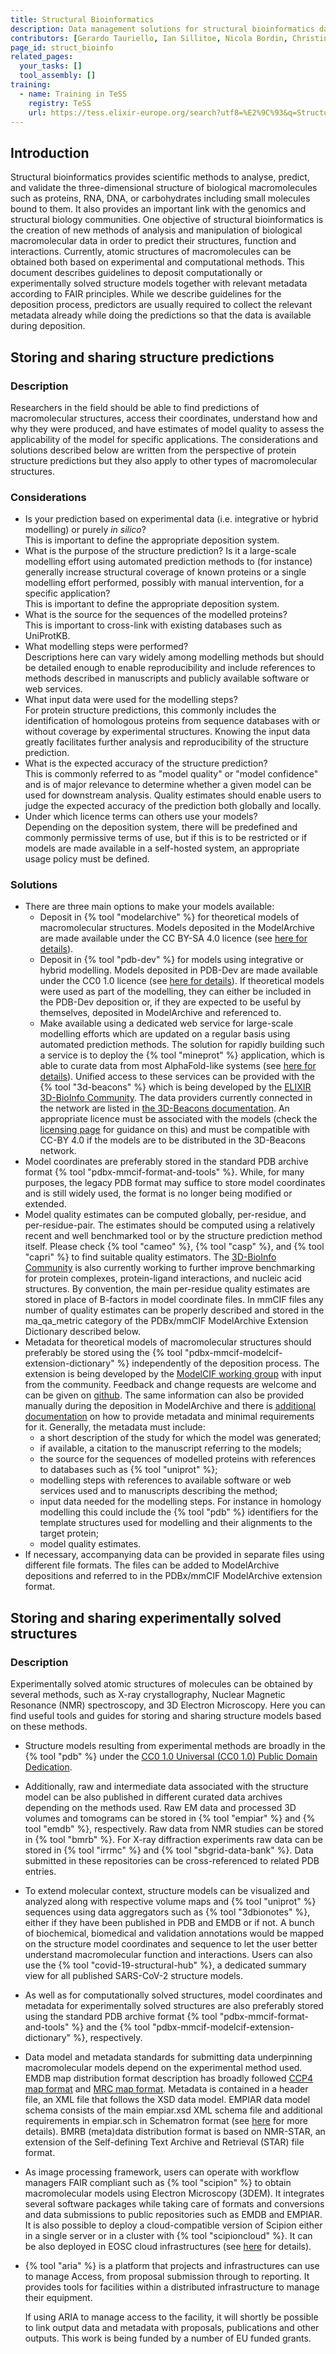 ```yaml
---
title: Structural Bioinformatics
description: Data management solutions for structural bioinformatics data.
contributors: [Gerardo Tauriello, Ian Sillitoe, Nicola Bordin, Christine Orengo, Mihaly Varadi, Sameer Velankar, Jiří Černý, Carolina Simón Guerrero]
page_id: struct_bioinfo
related_pages: 
  your_tasks: []
  tool_assembly: []
training:
  - name: Training in TeSS
    registry: TeSS
    url: https://tess.elixir-europe.org/search?utf8=%E2%9C%93&q=Structural+Bioinformatics#workflows
---
```


## Introduction

Structural bioinformatics provides scientific methods to analyse, predict, and validate the three-dimensional structure of biological macromolecules such as proteins, RNA, DNA, or carbohydrates including small molecules bound to them. It also provides an important link with the genomics and structural biology communities. One objective of structural bioinformatics is the creation of new methods of analysis and manipulation of biological macromolecular data in order to predict their structures, function and interactions. Currently, atomic structures of macromolecules can be obtained both based on experimental and computational methods. This document describes guidelines to deposit computationally or experimentally solved structure models together with relevant metadata according to FAIR principles. While we describe guidelines for the deposition process, predictors are usually required to collect the relevant metadata already while doing the predictions so that the data is available during deposition.

## Storing and sharing structure predictions
 
### Description

Researchers in the field should be able to find predictions of macromolecular structures, access their coordinates, understand how and why they were produced, and have estimates of model quality to assess the applicability of the model for specific applications. The considerations and solutions described below are written from the perspective of protein structure predictions but they also apply to other types of macromolecular structures.

### Considerations

* Is your prediction based on experimental data (i.e. integrative or hybrid modelling) or purely *in silico*? <br> This is important to define the appropriate deposition system.
* What is the purpose of the structure prediction? Is it a large-scale modelling effort using automated prediction methods to (for instance) generally increase structural coverage of known proteins or a single modelling effort performed, possibly with manual intervention, for a specific application?<br> This is important to define the appropriate deposition system.
* What is the source for the sequences of the modelled proteins?<br> This is important to cross-link with existing databases such as UniProtKB.
* What modelling steps were performed?<br> Descriptions here can vary widely among modelling methods but should be detailed enough to enable reproducibility and include references to methods described in manuscripts and publicly available software or web services.
* What input data were used for the modelling steps?<br> For protein structure predictions, this commonly includes the identification of homologous proteins from sequence databases with or without coverage by experimental structures. Knowing the input data greatly facilitates further analysis and reproducibility of the structure prediction.
* What is the expected accuracy of the structure prediction?<br> This is commonly referred to as "model quality" or "model confidence" and is of major relevance to determine whether a given model can be used for downstream analysis. Quality estimates should enable users to judge the expected accuracy of the prediction both globally and locally.
* Under which licence terms can others use your models?<br> Depending on the deposition system, there will be predefined and commonly permissive terms of use, but if this is to be restricted or if models are made available in a self-hosted system, an appropriate usage policy must be defined.

### Solutions

* There are three main options to make your models available:
  * Deposit in {% tool "modelarchive" %} for theoretical models of macromolecular structures. Models deposited in the ModelArchive are made available under the CC BY-SA 4.0 licence (see [here for details](https://modelarchive.org/terms-of-use)).
  * Deposit in {% tool "pdb-dev" %} for models using integrative or hybrid modelling. Models deposited in PDB-Dev are made available under the CC0 1.0 licence (see [here for details](https://www.wwpdb.org/about/usage-policies)). If theoretical models were used as part of the modelling, they can either be included in the PDB-Dev deposition or, if they are expected to be useful by themselves, deposited in ModelArchive and referenced to.
  * Make available using a dedicated web service for large-scale modelling efforts which are updated on a regular basis using automated prediction methods. The solution for rapidly building such a service is to deploy the {% tool "mineprot" %} application, which is able to curate data from most AlphaFold-like systems (see [here for details](https://doi.org/10.1093/database/baad059)). Unified access to these services can be provided with the {% tool "3d-beacons" %} which is being developed by the [ELIXIR 3D-BioInfo Community](https://elixir-europe.org/communities/3d-bioinfo). The data providers currently connected in the network are listed in [the 3D-Beacons documentation](https://www.ebi.ac.uk/pdbe/pdbe-kb/3dbeacons/docs#partners). An appropriate licence must be associated with the models (check the [licensing page](licensing) for guidance on this) and must be compatible with CC-BY 4.0 if the models are to be distributed in the 3D-Beacons network.
* Model coordinates are preferably stored in the standard PDB archive format {% tool "pdbx-mmcif-format-and-tools" %}. While, for many purposes, the legacy PDB format may suffice to store model coordinates and is still widely used, the format is no longer being modified or extended.
* Model quality estimates can be computed globally, per-residue, and per-residue-pair. The estimates should be computed using a relatively recent and well benchmarked tool or by the structure prediction method itself. Please check {% tool "cameo" %}, {% tool "casp" %}, and {% tool "capri" %} to find suitable quality estimators. The [3D-BioInfo Community](https://elixir-europe.org/communities/3d-bioinfo) is also currently working to further improve benchmarking for protein complexes, protein-ligand interactions, and nucleic acid structures. By convention, the main per-residue quality estimates are stored in place of B-factors in model coordinate files. In mmCIF files any number of quality estimates can be properly described and stored in the ma_qa_metric category of the PDBx/mmCIF ModelArchive Extension Dictionary described below.
* Metadata for theoretical models of macromolecular structures should preferably be stored using the {% tool "pdbx-mmcif-modelcif-extension-dictionary" %} independently of the deposition process. The extension is being developed by the [ModelCIF working group](https://wwpdb.org/task/modelcif) with input from the community. Feedback and change requests are welcome and can be given on [github](https://github.com/ihmwg/ModelCIF). The same information can also be provided manually during the deposition in ModelArchive and there is [additional documentation](https://modelarchive.org/help) on how to provide metadata and minimal requirements for it. Generally, the metadata must include:
  * a short description of the study for which the model was generated;
  * if available, a citation to the manuscript referring to the models;
  * the source for the sequences of modelled proteins with references to databases such as {% tool "uniprot" %};
  * modelling steps with references to available software or web services used and to manuscripts describing the method;
  * input data needed for the modelling steps. For instance in homology modelling this could include the {% tool "pdb" %} identifiers for the template structures used for modelling and their alignments to the target protein;
  * model quality estimates.
* If necessary, accompanying data can be provided in separate files using different file formats. The files can be added to ModelArchive depositions and referred to in the PDBx/mmCIF ModelArchive extension format.

## Storing and sharing experimentally solved structures
 
### Description

Experimentally solved atomic structures of molecules can be obtained by several methods, such as X-ray crystallography,  Nuclear Magnetic Resonance (NMR) spectroscopy, and 3D Electron Microscopy. Here you can find useful tools and guides for storing and sharing structure models based on these methods.
* Structure models resulting from experimental methods are broadly in the {% tool "pdb" %} under the [CC0 1.0 Universal (CC0 1.0) Public Domain Dedication](https://creativecommons.org/publicdomain/zero/1.0/).
* Additionally, raw and intermediate data associated with the structure model can be also published in different curated data archives depending on the methods used. Raw EM data and processed 3D volumes and tomograms can be stored in {% tool "empiar" %} and {% tool "emdb" %}, respectively. Raw data from NMR studies can be stored in {% tool "bmrb" %}. For X-ray diffraction experiments raw data can be stored in {% tool "irrmc" %} and {% tool "sbgrid-data-bank" %}. Data submitted in these repositories can be cross-referenced to related PDB entries.
* To extend molecular context, structure models can be visualized and analyzed along with respective volume maps and {% tool "uniprot" %} sequences using data aggregators such as {% tool "3dbionotes" %}, either if they have been published in PDB and EMDB or if not. A bunch of biochemical, biomedical and validation annotations would be mapped on the structure model coordinates and sequence to let the user better understand macromolecular function and interactions. Users can also use the {% tool "covid-19-structural-hub" %}, a dedicated summary view for all published SARS-CoV-2 structure models. 
* As well as for computationally solved structures, model coordinates and metadata for experimentally solved structures are also preferably stored using the standard PDB archive format {% tool "pdbx-mmcif-format-and-tools" %} and the {% tool "pdbx-mmcif-modelcif-extension-dictionary" %}, respectively.
* Data model and metadata standards for submitting data underpinning macromolecular models depend on the experimental method used. EMDB map distribution format description has broadly followed [CCP4 map format](https://www.ccp4.ac.uk/html/maplib.html) and [MRC map format](https://www2.mrc-lmb.cam.ac.uk/research/locally-developed-software/image-processing-software/). Metadata is contained in a header file, an XML file that follows the XSD data model. EMPIAR data model schema consists of the main empiar.xsd XML schema file and additional requirements in empiar.sch in Schematron format (see [here](ftp://ftp.ebi.ac.uk/pub/databases/emtest/empiar/schema/) for more details). BMRB (meta)data distribution format is based on NMR-STAR, an extension of the Self-defining Text Archive and Retrieval (STAR) file format.
* As image processing framework, users can operate with workflow managers FAIR compliant such as {% tool "scipion" %} to obtain macromolecular models using Electron Microscopy (3DEM). It integrates several software packages while taking care of formats and conversions and data submissions to public repositories such as EMDB and EMPIAR. It is also possible to deploy a cloud-compatible version of Scipion either in a single server or in a cluster with {% tool "scipioncloud" %}. It can be also deployed in EOSC cloud infrastructures (see [here](https://marketplace.eosc-portal.eu/services/eosc.cnb-csic.scipioncloud?pv=search/all&q=scipioncloud) for details).
* {% tool "aria" %} is a platform that projects and infrastructures can use to manage Access, from proposal submission through to reporting. It provides tools for facilities within a distributed infrastructure to manage their equipment.

  If using ARIA to manage access to the facility, it will shortly be possible to link output data and metadata with proposals, publications and other outputs. This work is being funded by a number of EU funded grants.

